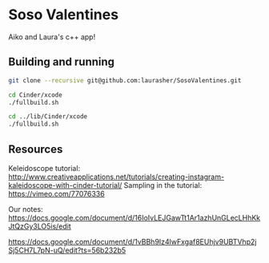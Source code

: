 Soso Valentines
================
Aiko and Laura's c++ app!

Building and running
--------------------
```bash
git clone --recursive git@github.com:laurasher/SosoValentines.git
```

```bash
cd Cinder/xcode
./fullbuild.sh

cd ../lib/Cinder/xcode
./fullbuild.sh
```


Resources
---------
Keleidoscope tutorial:
http://www.creativeapplications.net/tutorials/creating-instagram-kaleidoscope-with-cinder-tutorial/
Sampling in the tutorial:
https://vimeo.com/77076336

Our notes:
https://docs.google.com/document/d/16IoIvLEJGawTt1Ar1azhUnGLecLHhKkJtQzGy3LO5is/edit

https://docs.google.com/document/d/1vBBh9Iz4lwFxgaf8EUhjv9UBTVhp2jSj5CH7L7pN-uQ/edit?ts=56b232b5
